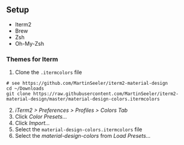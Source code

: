 ## Setup

- Iterm2
- Brew
- Zsh
- Oh-My-Zsh

### Themes for Iterm
1. Clone the `.itermcolors` file
```
# see https://github.com/MartinSeeler/iterm2-material-design
cd ~/Downloads
git clone https://raw.githubusercontent.com/MartinSeeler/iterm2-material-design/master/material-design-colors.itermcolors
```
2. *iTerm2 > Preferences > Profiles > Colors Tab*
3. Click *Color Presets...*
4. Click *Import...*
5. Select the `material-design-colors.itermcolors` file
5. Select the *material-design-colors* from *Load Presets...*
